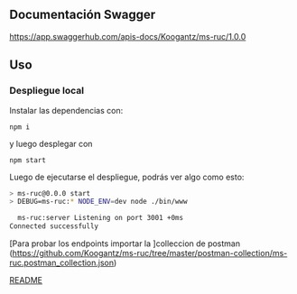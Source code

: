 ## Documentación Swagger

https://app.swaggerhub.com/apis-docs/Koogantz/ms-ruc/1.0.0

## Uso

### Despliegue local

Instalar las dependencias con:

```
npm i
```

y luego desplegar con

```
npm start
```

Luego de ejecutarse el despliegue, podrás ver algo como esto:

```bash
> ms-ruc@0.0.0 start
> DEBUG=ms-ruc:* NODE_ENV=dev node ./bin/www

  ms-ruc:server Listening on port 3001 +0ms
Connected successfully
```
[Para probar los endpoints importar la ]colleccion de postman (https://github.com/Koogantz/ms-ruc/tree/master/postman-collection/ms-ruc.postman_collection.json)

[README](./README.md)
